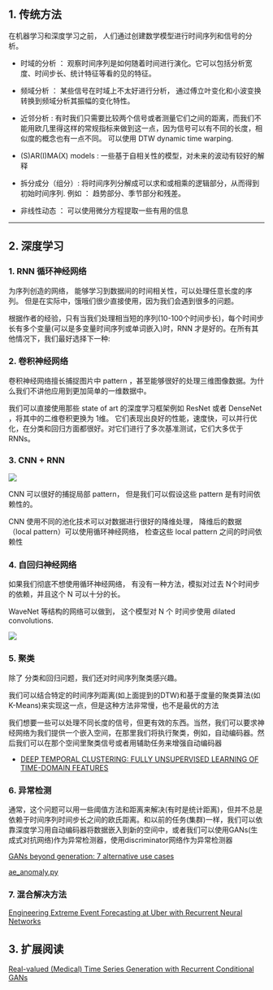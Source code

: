 
## 1. 传统方法
在机器学习和深度学习之前， 人们通过创建数学模型进行时间序列和信号的分析。


* 时域的分析 ： 观察时间序列是如何随着时间进行演化。它可以包括分析宽度、时间步长、统计特征等看的见的特征。

* 频域分析 ： 某些信号在时域上不太好进行分析， 通过傅立叶变化和小波变换转换到频域分析其振幅的变化特性。

* 近邻分析 : 有时我们只需要比较两个信号或者测量它们之间的距离，而我们不能用欧几里得这样的常规指标来做到这一点，因为信号可以有不同的长度，相似度的概念也有一点不同。 可以使用 DTW  dynamic time warping.

* (S)AR(I)MA(X) models : 一些基于自相关性的模型，对未来的波动有较好的解释

* 拆分成分（组分）: 将时间序列分解成可以求和或相乘的逻辑部分，从而得到初始时间序列. 例如 ： 趋势部分、季节部分和残差。

* 非线性动态 ： 可以使用微分方程提取一些有用的信息



---


## 2. 深度学习

### 1. RNN 循环神经网络

为序列创造的网络， 能够学习到数据间的时间相关性，可以处理任意长度的序列。 但是在实际中，饿哦们很少直接使用，因为我们会遇到很多的问题。

根据作者的经验，只有当我们处理相当短的序列(10-100个时间步长)，每个时间步长有多个变量(可以是多变量时间序列或单词嵌入)时，RNN 才是好的。在所有其他情况下，我们最好选择下一种:


### 2. 卷积神经网络

卷积神经网络擅长捕捉图片中 pattern ，甚至能够很好的处理三维图像数据。为什么我们不讲他应用到更加简单的一维数据中。

我们可以直接使用那些 state of art 的深度学习框架例如 ResNet 或者 DenseNet ，将其中的二维卷积更换为 1维。
它们表现出良好的性能，速度快，可以并行优化，在分类和回归方面都很好。对它们进行了多次基准测试，它们大多优于 RNNs。



### 3. CNN + RNN

![](https://i.loli.net/2019/08/29/AkjwsN8Ig1DeC4x.png)

CNN 可以很好的捕捉局部 pattern， 但是我们可以假设这些 pattern 是有时间依赖性的。

CNN 使用不同的池化技术可以对数据进行很好的降维处理， 降维后的数据（local pattern）可以使用循环神经网络， 检查这些 local pattern 之间的时间依赖性


### 4. 自回归神经网络

如果我们彻底不想使用循环神经网络， 有没有一种方法，模拟对过去 N个时间步的依赖，并且这个 N 可以十分的长。

WaveNet 等结构的网络可以做到， 这个模型对 N 个 时间步使用 dilated convolutions.


![](https://i.loli.net/2019/08/29/SlEN53WLc2AZrH7.gif)


### 5. 聚类

除了 分类和回归问题，我们还对时间序列聚类感兴趣。

我们可以结合特定的时间序列距离(如上面提到的DTW)和基于度量的聚类算法(如K-Means)来实现这一点，但是这种方法非常慢，也不是最优的方法

我们想要一些可以处理不同长度的信号，但更有效的东西。当然，我们可以要求神经网络为我们提供一个嵌入空间，在那里我们将执行聚类，例如，自动编码器。然后我们可以在那个空间里聚类信号或者用辅助任务来增强自动编码器


* [DEEP TEMPORAL CLUSTERING: FULLY UNSUPERVISED LEARNING OF TIME-DOMAIN FEATURES](https://arxiv.org/pdf/1802.01059.pdf)


### 6. 异常检测

通常，这个问题可以用一些阈值方法和距离来解决(有时是统计距离)，但并不总是依赖于时间序列时间步长之间的欧氏距离。和以前的任务(集群)一样，我们可以依靠深度学习用自动编码器将数据嵌入到新的空间中，或者我们可以使用GANs(生成式对抗网络)作为异常检测器，使用discriminator网络作为异常检测器


[GANs beyond generation: 7 alternative use cases](https://medium.com/@alexrachnog/gans-beyond-generation-7-alternative-use-cases-725c60ba95e8)


[ae_anomaly.py](https://github.com/Rachnog/education/blob/master/anomaly/ae_anomaly.py?source=post_page-----725c60ba95e8----------------------)


### 7. 混合解决方法

[Engineering Extreme Event Forecasting at Uber with Recurrent Neural Networks](https://eng.uber.com/neural-networks/)





## 3. 扩展阅读

[Real-valued (Medical) Time Series Generation with Recurrent Conditional GANs](https://arxiv.org/abs/1706.02633)















